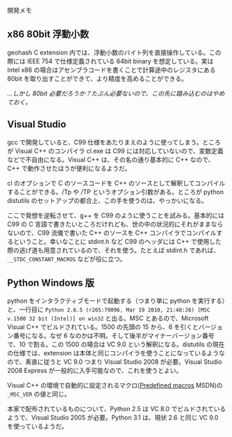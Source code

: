 開発メモ

## x86 80bit 浮動小数 ##
geohash C extension 内では、浮動小数のバイト列を直接操作している。この際には IEEE 754 で仕様定義されている 64bit binary を想定している。実は Intel x86 の場合はアセンブラコードを書くことで計算途中のレジスタにある 80bit を取り出すことができて、より精度を高めることができる。

_…しかし 80bit 必要だろうか？たぶん必要ないので、この先に踏み込むのはやめておく。_

## Visual Studio ##
gcc で開発していると、C99 仕様をあたりまえのように使ってしまう。ところが Visual C++ のコンパイラ cl.exe は C99 には対応していないので、変数定義などで不自由になる。Visual C++ は、その名の通り基本的に C++ なので、C++ で動作させたほうが便利になるようだ。

cl のオプションで C のソースコードを C++ のソースとして解釈してコンパイルすることができる。/Tp や /TP というオプション引数がある。ところが python distutils のセットアップの都合上、この手を使うのは、やっかいになる。

ここで発想を逆転させて、g++ を C99 のように使うことを試みる。基本的には C99 の C 言語で書きたいところだけれども、世の中の状況的にそれがままならないので、C99 流儀で書いた C++ のソースを C++ コンパイラでコンパイルするということ。幸いなことに stdint.h など C99 のヘッダには C++ で使用した際の逃げ道も用意されているので、それを使う。たとえば stdint.h であれば、`__STDC_CONSTANT_MACROS` などが役に立つ。


## Python Windows 版 ##
python をインタラクティブモードで起動する（つまり単に python を実行する）と、一行目に `Python 2.6.5 (r265:79096, Mar 19 2010, 21:48:26) [MSC v.1500 32 bit (Intel)] on win32` と出る。MSC とあるので、Microsoft Visual C++ でビルドされている。1500 の先頭の 15 から、6 を引くとバージョン番号になる。なぜ 6 なのかは不明。そして後半がマイナーバージョン番号で、10 で割る。この 1500 の場合は VC 9.0 という解釈になる。distutils の現在の仕様では、extension は本体と同じコンパイラを使うことになっているようなので、素直に従うと VC 9.0 つまり Visual Studio 2008 が必要。Visual Studio 2008 Express が一般的に入手可能なので、これを使うとよい。

Visual C++ の環境で自動的に設定されるマクロ([Predefined macros](http://msdn.microsoft.com/ja-jp/library/b0084kay.aspx) MSDN)の `_MSC_VER` の値と同じ。

本家で配布されているものについて、Python 2.5 は VC 8.0 でビルドされているようで、Visual Studio 2005 が必要。Python 3.1 は、現状 2.6 と同じ VC 9.0 を使っているようだ。